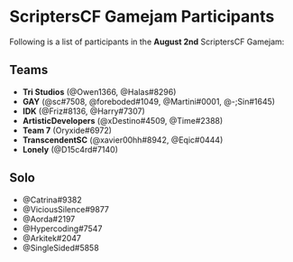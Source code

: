 # ScriptersCF Gamejam Participants

Following is a list of participants in the **August 2nd** ScriptersCF Gamejam:

## Teams
- **Tri Studios** (@Owen1366, @Halas#8296)
- **GAY** (@sc#7508, @foreboded#1049, @Martini#0001, @-;Sin#1645)
- **IDK** (@Friz#8136, @Harry#7307)
- **ArtisticDevelopers** (@xDestino#4509, @Time#2388)
- **Team 7** (Oryxide#6972)
- **TranscendentSC** (@xavier00hh#8942, @Eqic#0444)
- **Lonely** (@D15c4rd#7140)
  
## Solo
- @Catrina#9382
- @ViciousSilence#9877
- @Aorda#2197
- @Hypercoding#7547
- @Arkitek#2047
- @SingleSided#5858
